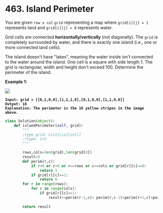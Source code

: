 # 463. Island Perimeter

You are given `row x col` `grid` representing a map where `grid[i][j] = 1` represents land and `grid[i][j] = 0` represents water.

Grid cells are connected **horizontally/vertically** (not diagonally). The `grid` is completely surrounded by water, and there is exactly one island (i.e., one or more connected land cells).

The island doesn't have "lakes", meaning the water inside isn't connected to the water around the island. One cell is a square with side length 1. The grid is rectangular, width and height don't exceed 100. Determine the perimeter of the island.

&#x20;

**Example 1:**

![](https://assets.leetcode.com/uploads/2018/10/12/island.png)

<pre><code><strong>Input: grid = [[0,1,0,0],[1,1,1,0],[0,1,0,0],[1,1,0,0]]
</strong><strong>Output: 16
</strong><strong>Explanation: The perimeter is the 16 yellow stripes in the image above.
</strong></code></pre>

```python
class Solution(object):
    def islandPerimeter(self, grid):
        """
        :type grid: List[List[int]]
        :rtype: int
        """

        rows,cols=len(grid),len(grid[0])
        result=0
        def perim(r,c):
            if r<0 or c<0 or r==rows or c==cols or grid[r][c]==0:
                return 1
            if grid[r][c]==1:
                return 0
        for r in range(rows):
            for c in range(cols):
                if grid[r][c]==1:
                    result+=perim(r-1,c)+ perim(r,c-1)+perim(r+1,c)+perim(r,c+1)
        
        return result
```

